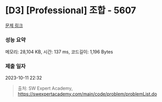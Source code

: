 # [D3] [Professional] 조합 - 5607 

[문제 링크](https://swexpertacademy.com/main/code/problem/problemDetail.do?contestProbId=AWXGKdbqczEDFAUo) 

### 성능 요약

메모리: 28,104 KB, 시간: 137 ms, 코드길이: 1,196 Bytes

### 제출 일자

2023-10-11 22:32



> 출처: SW Expert Academy, https://swexpertacademy.com/main/code/problem/problemList.do